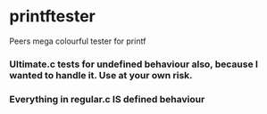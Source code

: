 # printftester
Peers mega colourful tester for printf

### Ultimate.c tests for undefined behaviour also, because I wanted to handle it. Use at your own risk.
### Everything in regular.c IS defined behaviour
